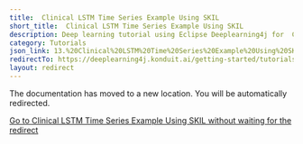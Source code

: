 ```yaml
---
title:  Clinical LSTM Time Series Example Using SKIL
short_title:  Clinical LSTM Time Series Example Using SKIL
description: Deep learning tutorial using Eclipse Deeplearning4j for  Clinical LSTM Time Series Example Using SKIL
category: Tutorials
json_link: 13.%20Clinical%20LSTM%20Time%20Series%20Example%20Using%20SKIL.json
redirectTo: https://deeplearning4j.konduit.ai/getting-started/tutorials/clinical-time-series-lstm
layout: redirect
---
```


The documentation has moved to a new location. You will be automatically redirected.
            
[Go to  Clinical LSTM Time Series Example Using SKIL without waiting for the redirect](https://deeplearning4j.konduit.ai/getting-started/tutorials/clinical-time-series-lstm)

        